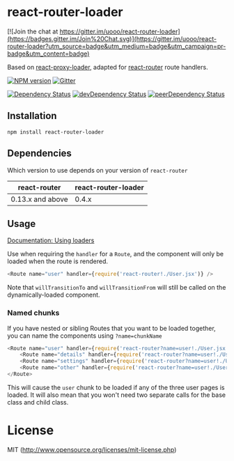# react-router-loader

[![Join the chat at https://gitter.im/uooo/react-router-loader](https://badges.gitter.im/Join%20Chat.svg)](https://gitter.im/uooo/react-router-loader?utm_source=badge&utm_medium=badge&utm_campaign=pr-badge&utm_content=badge)

Based on [react-proxy-loader](https://github.com/webpack/react-proxy-loader), adapted for [react-router](https://github.com/rackt/react-router) route handlers.

[![NPM version][npm-badge]][npm] [![Gitter][gitter-badge]][gitter]

[![Dependency Status][deps-badge]][deps]
[![devDependency Status][dev-deps-badge]][dev-deps]
[![peerDependency Status][peer-deps-badge]][peer-deps]

[npm-badge]: https://img.shields.io/npm/v/react-router-loader.svg?style=flat-square
[npm]: http://badge.fury.io/js/react-router-loader

[gitter-badge]: https://img.shields.io/badge/gitter-join%20chat-f81a65.svg?style=flat-square
[gitter]: https://gitter.im/uooo/react-router-loader?utm_source=badge&utm_medium=badge&utm_campaign=pr-badge&utm_content=badge

[deps-badge]: https://david-dm.org/uooo/react-router-loader.svg
[deps]: https://david-dm.org/uooo/react-router-loader

[dev-deps-badge]: https://david-dm.org/uooo/react-router-loader/dev-status.svg
[dev-deps]: https://david-dm.org/uooo/react-router-loader#info=devDependencies

[peer-deps-badge]: https://david-dm.org/uooo/react-router-loader/peer-status.svg
[peer-deps]: https://david-dm.org/uooo/react-router-loader#info=peerDependencies

## Installation

`npm install react-router-loader`

## Dependencies

Which version to use depends on your version of `react-router`

| react-router     | react-router-loader |
| ---------------- | ------------------------- |
| 0.13.x and above | 0.4.x                     |


## Usage

[Documentation: Using loaders](http://webpack.github.io/docs/using-loaders.html)

Use when requiring the `handler` for a `Route`, and the component will only be loaded when the route is rendered.

```js
<Route name="user" handler={require('react-router!./User.jsx')} />
```

Note that `willTransitionTo` and `willTransitionFrom` will still be called on the dynamically-loaded component.


### Named chunks

If you have nested or sibling Routes that you want to be loaded together, you can name the components using `?name=chunkName`

```js
<Route name="user" handler={require('react-router?name=user!./User.jsx')}>
    <Route name="details" handler={require('react-router?name=user!./UserDetails.jsx')}>
    <Route name="settings" handler={require('react-router?name=user!./UserSettings.jsx')}>
    <Route name="other" handler={require('react-router?name=user!./UserOther.jsx')}>
</Route>
```

This will cause the `user` chunk to be loaded if any of the three user pages is loaded.  It will also mean that you won't need two separate calls for the base class and child class.


# License

MIT (http://www.opensource.org/licenses/mit-license.php)
